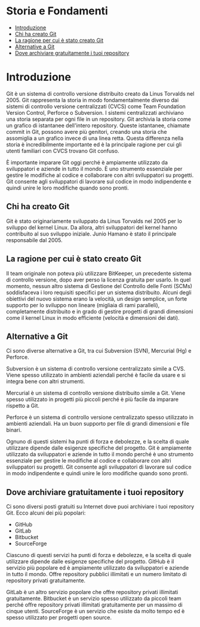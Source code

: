 # Storia e Fondamenti

- [Introduzione](#introduzione)
- [Chi ha creato Git](#chi-ha-creato-git)
- [La ragione per cui è stato creato Git](#la-ragione-per-cui-è-stato-creato-git)
- [Alternative a Git](#alternative-a-git)
- [Dove archiviare gratuitamente i tuoi repository](#dove-archiviare-gratuitamente-i-tuoi-repository)

# Introduzione

Git è un sistema di controllo versione distribuito creato da Linus Torvalds nel 2005. Git rappresenta la storia in modo fondamentalmente diverso dai sistemi di controllo versione centralizzati (CVCS) come Team Foundation Version Control, Perforce o Subversion. I sistemi centralizzati archiviano una storia separata per ogni file in un repository. Git archivia la storia come un grafico di istantanee dell'intero repository. Queste istantanee, chiamate commit in Git, possono avere più genitori, creando una storia che assomiglia a un grafico invece di una linea retta. Questa differenza nella storia è incredibilmente importante ed è la principale ragione per cui gli utenti familiari con CVCS trovano Git confuso.

È importante imparare Git oggi perché è ampiamente utilizzato da sviluppatori e aziende in tutto il mondo. È uno strumento essenziale per gestire le modifiche al codice e collaborare con altri sviluppatori su progetti. Git consente agli sviluppatori di lavorare sul codice in modo indipendente e quindi unire le loro modifiche quando sono pronti.

## Chi ha creato Git

Git è stato originariamente sviluppato da Linus Torvalds nel 2005 per lo sviluppo del kernel Linux. Da allora, altri sviluppatori del kernel hanno contribuito al suo sviluppo iniziale. Junio Hamano è stato il principale responsabile dal 2005.

## La ragione per cui è stato creato Git

Il team originale non poteva più utilizzare BitKeeper, un precedente sistema di controllo versione, dopo aver perso la licenza gratuita per usarlo. In quel momento, nessun altro sistema di Gestione del Controllo delle Fonti (SCMs) soddisfaceva i loro requisiti specifici per un sistema distribuito. Alcuni degli obiettivi del nuovo sistema erano la velocità, un design semplice, un forte supporto per lo sviluppo non lineare (migliaia di rami paralleli), completamente distribuito e in grado di gestire progetti di grandi dimensioni come il kernel Linux in modo efficiente (velocità e dimensioni dei dati).

## Alternative a Git

Ci sono diverse alternative a Git, tra cui Subversion (SVN), Mercurial (Hg) e Perforce.

Subversion è un sistema di controllo versione centralizzato simile a CVS. Viene spesso utilizzato in ambienti aziendali perché è facile da usare e si integra bene con altri strumenti.

Mercurial è un sistema di controllo versione distribuito simile a Git. Viene spesso utilizzato in progetti più piccoli perché è più facile da imparare rispetto a Git.

Perforce è un sistema di controllo versione centralizzato spesso utilizzato in ambienti aziendali. Ha un buon supporto per file di grandi dimensioni e file binari.

Ognuno di questi sistemi ha punti di forza e debolezze, e la scelta di quale utilizzare dipende dalle esigenze specifiche del progetto. Git è ampiamente utilizzato da sviluppatori e aziende in tutto il mondo perché è uno strumento essenziale per gestire le modifiche al codice e collaborare con altri sviluppatori su progetti. Git consente agli sviluppatori di lavorare sul codice in modo indipendente e quindi unire le loro modifiche quando sono pronti.

## Dove archiviare gratuitamente i tuoi repository

Ci sono diversi posti gratuiti su Internet dove puoi archiviare i tuoi repository Git. Ecco alcuni dei più popolari:

- GitHub
- GitLab
- Bitbucket
- SourceForge

Ciascuno di questi servizi ha punti di forza e debolezze, e la scelta di quale utilizzare dipende dalle esigenze specifiche del progetto. GitHub è il servizio più popolare ed è ampiamente utilizzato da sviluppatori e aziende in tutto il mondo. Offre repository pubblici illimitati e un numero limitato di repository privati gratuitamente.

GitLab è un altro servizio popolare che offre repository privati illimitati gratuitamente. Bitbucket è un servizio spesso utilizzato da piccoli team perché offre repository privati illimitati gratuitamente per un massimo di cinque utenti. SourceForge è un servizio che esiste da molto tempo ed è spesso utilizzato per progetti open source.
